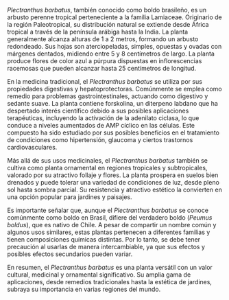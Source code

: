 _Plectranthus barbatus_, también conocido como boldo brasileño, es un arbusto perenne tropical perteneciente a la familia Lamiaceae. Originario de la región Paleotropical, su distribución natural se extiende desde África tropical a través de la península arábiga hasta la India. La planta generalmente alcanza alturas de 1 a 2 metros, formando un arbusto redondeado. Sus hojas son aterciopeladas, simples, opuestas y ovadas con márgenes dentados, midiendo entre 5 y 8 centímetros de largo. La planta produce flores de color azul a púrpura dispuestas en inflorescencias racemosas que pueden alcanzar hasta 25 centímetros de longitud.

En la medicina tradicional, el _Plectranthus barbatus_ se utiliza por sus propiedades digestivas y hepatoprotectoras. Comúnmente se emplea como remedio para problemas gastrointestinales, actuando como digestivo y sedante suave. La planta contiene forskolina, un diterpeno labdano que ha despertado interés científico debido a sus posibles aplicaciones terapéuticas, incluyendo la activación de la adenilato ciclasa, lo que conduce a niveles aumentados de AMP cíclico en las células. Este compuesto ha sido estudiado por sus posibles beneficios en el tratamiento de condiciones como hipertensión, glaucoma y ciertos trastornos cardiovasculares.

Más allá de sus usos medicinales, el _Plectranthus barbatus_ también se cultiva como planta ornamental en regiones tropicales y subtropicales, valorado por su atractivo follaje y flores. La planta prospera en suelos bien drenados y puede tolerar una variedad de condiciones de luz, desde pleno sol hasta sombra parcial. Su resistencia y atractivo estético la convierten en una opción popular para jardines y paisajes.

Es importante señalar que, aunque el _Plectranthus barbatus_ se conoce comúnmente como boldo en Brasil, difiere del verdadero boldo (_Peumus boldus_), que es nativo de Chile. A pesar de compartir un nombre común y algunos usos similares, estas plantas pertenecen a diferentes familias y tienen composiciones químicas distintas. Por lo tanto, se debe tener precaución al usarlas de manera intercambiable, ya que sus efectos y posibles efectos secundarios pueden variar.

En resumen, el _Plectranthus barbatus_ es una planta versátil con un valor cultural, medicinal y ornamental significativo. Su amplia gama de aplicaciones, desde remedios tradicionales hasta la estética de jardines, subraya su importancia en varias regiones del mundo.
